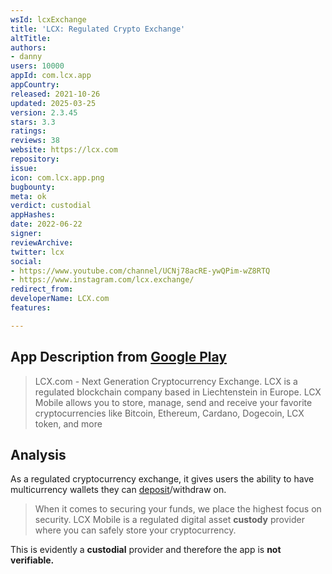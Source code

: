 ```yaml
---
wsId: lcxExchange
title: 'LCX: Regulated Crypto Exchange'
altTitle: 
authors:
- danny
users: 10000
appId: com.lcx.app
appCountry: 
released: 2021-10-26
updated: 2025-03-25
version: 2.3.45
stars: 3.3
ratings: 
reviews: 38
website: https://lcx.com
repository: 
issue: 
icon: com.lcx.app.png
bugbounty: 
meta: ok
verdict: custodial
appHashes: 
date: 2022-06-22
signer: 
reviewArchive: 
twitter: lcx
social:
- https://www.youtube.com/channel/UCNj78acRE-ywQPim-wZ8RTQ
- https://www.instagram.com/lcx.exchange/
redirect_from: 
developerName: LCX.com
features: 

---
```


## App Description from [Google Play](https://play.google.com/store/apps/details?id=com.lcx.app)

> LCX.com - Next Generation Cryptocurrency Exchange. LCX is a regulated blockchain company based in Liechtenstein in Europe. LCX Mobile allows you to store, manage, send and receive your favorite cryptocurrencies like Bitcoin, Ethereum, Cardano, Dogecoin, LCX token, and more

## Analysis 

As a regulated cryptocurrency exchange, it gives users the ability to have multicurrency wallets they can [deposit](https://www.lcx.com/info/faq/lcx-accounts/how-to-deposit-btc-eth-usdc-lcx-or-other-digital-assets/)/withdraw on. 

> When it comes to securing your funds, we place the highest focus on security. LCX Mobile is a regulated digital asset **custody** provider where you can safely store your cryptocurrency.

This is evidently a **custodial** provider and therefore the app is **not verifiable.**
